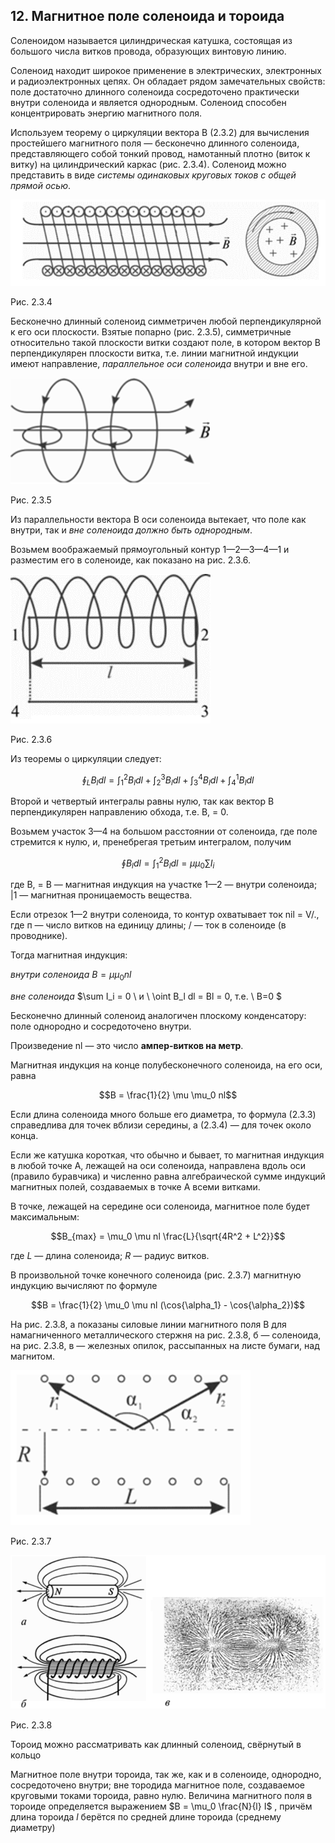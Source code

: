 ## 12. Магнитное поле соленоида и тороида

Соленоидом называется цилиндрическая катушка, состоящая из большого числа витков провода, образующих винтовую линию.

Соленоид находит широкое применение в электрических, электронных и радиоэлектронных цепях. Он обладает рядом замечательных свойств: поле достаточно длинного соленоида сосредоточено практически внутри соленоида и является однородным. Соленоид способен концентрировать энергию магнитного поля.

Используем теорему о циркуляции вектора В (2.3.2) для вычисления простейшего магнитного поля — бесконечно длинного соленоида, представляющего собой тонкий провод, намотанный плотно (виток к витку) на цилиндрический каркас (рис. 2.3.4). Соленоид можно представить в виде *системы одинаковых круговых токов с общей прямой осью*.

![image](images/pic21.png)

Рис. 2.3.4

Бесконечно длинный соленоид симметричен любой перпендикулярной к его оси плоскости. Взятые попарно (рис. 2.3.5), симметричные относительно такой плоскости витки создают поле, в котором вектор В перпендикулярен плоскости витка, т.е. линии магнитной индукции имеют направление, *параллельное оси соленоида* внутри и вне его.
 
![image](images/pic22.png)

Рис. 2.3.5

Из параллельности вектора В оси соленоида вытекает, что поле как внутри, так и *вне соленоида должно быть однородным*.

Возьмем воображаемый прямоугольный контур 1—2—3—4—1 и разместим его в соленоиде, как показано на рис. 2.3.6.
 
![image](images/pic23.png)

Рис. 2.3.6

Из теоремы о циркуляции следует:

$$\oint_L B_l dl = \int_1^2 B_l dl + \int_2^3 B_l dl + \int_3^4 B_l dl + \int_4^1 B_l dl$$
 
Второй и четвертый интегралы равны нулю, так как вектор В перпендикулярен направлению обхода, т.е. В, = 0.

Возьмем участок 3—4 на большом расстоянии от соленоида, где поле стремится к нулю, и, пренебрегая третьим интегралом, получим

$$\oint B_l dl = \int_1^2 B_l dl = \mu \mu_0 \sum I_i$$
 
где В, = В — магнитная индукция на участке 1—2 — внутри соленоида; |1 — магнитная проницаемость вещества.

Если отрезок 1—2 внутри соленоида, то контур охватывает ток nil = V/., где п — число витков на единицу длины; / — ток в соленоиде (в проводнике).

Тогда магнитная индукция:

*внутри соленоида* $B = \mu \mu_0 nl$

*вне соленоида* $\sum I_i = 0 \ и \ \oint B_l dl = Bl = 0, т.е. \ B=0 $

Бесконечно длинный соленоид аналогичен плоскому конденсатору: поле однородно и сосредоточено внутри.

Произведение nl — это число **ампер-витков на метр**.

Магнитная индукция на конце полубесконечного соленоида, на его оси, равна

$$B = \frac{1}{2} \mu \mu_0 nl$$

Если длина соленоида много больше его диаметра, то формула (2.3.3) справедлива для точек вблизи середины, а (2.3.4) — для точек около конца.

Если же катушка короткая, что обычно и бывает, то магнитная индукция в любой точке А, лежащей на оси соленоида, направлена вдоль оси (правило буравчика) и численно равна алгебраической сумме индукций магнитных полей, создаваемых в точке А всеми витками.

В точке, лежащей на середине оси соленоида, магнитное поле будет максимальным:

$$B_{max} = \mu_0 \mu nl \frac{L}{\sqrt{4R^2 + L^2}}$$
 
где $L$ — длина соленоида; $R$ — радиус витков.

В произвольной точке конечного соленоида (рис. 2.3.7) магнитную индукцию вычисляют по формуле

$$B = \frac{1}{2} \mu_0 \mu nl (\cos{\alpha_1} - \cos{\alpha_2})$$
 
На рис. 2.3.8, а показаны силовые линии магнитного поля В для намагниченного металлического стержня на рис. 2.3.8, б — соленоида, на рис. 2.3.8, в — железных опилок, рассыпанных на листе бумаги, над магнитом.
 
![image](images/pic24.png)

Рис. 2.3.7  

![image](images/pic25.png) 

Рис. 2.3.8

Тороид можно рассматривать как длинный соленоид, свёрнутый в кольцо

Магнитное поле внутри тороида, так же, как и в соленоиде, однородно, сосредоточено внутри; вне тородида магнитное поле, создаваемое круговыми токами тороида, равно нулю. Величина магнитного поля в тороиде определяется выражением $B = \mu_0 \frac{N}{l} I$ , причём длина тороида $l$ берётся по средней длине тороида (среднему диаметру)
